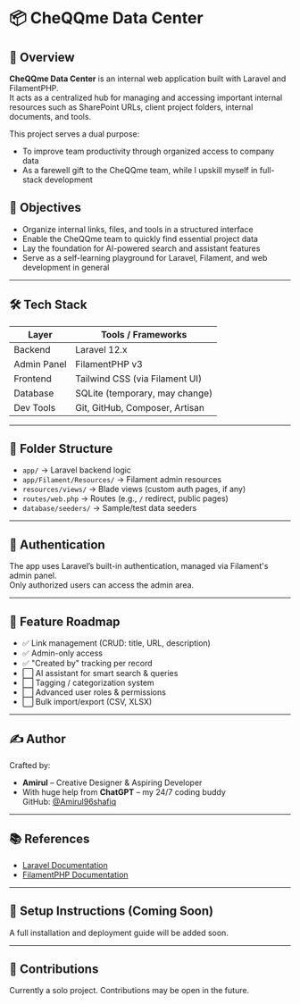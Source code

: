 # 📦 CheQQme Data Center

## 📝 Overview
**CheQQme Data Center** is an internal web application built with Laravel and FilamentPHP.  
It acts as a centralized hub for managing and accessing important internal resources such as SharePoint URLs, client project folders, internal documents, and tools.

This project serves a dual purpose:
- To improve team productivity through organized access to company data
- As a farewell gift to the CheQQme team, while I upskill myself in full-stack development

## 🎯 Objectives
- Organize internal links, files, and tools in a structured interface
- Enable the CheQQme team to quickly find essential project data
- Lay the foundation for AI-powered search and assistant features
- Serve as a self-learning playground for Laravel, Filament, and web development in general

---

## 🛠️ Tech Stack

| Layer        | Tools / Frameworks               |
|--------------|----------------------------------|
| Backend      | Laravel 12.x                     |
| Admin Panel  | FilamentPHP v3                   |
| Frontend     | Tailwind CSS (via Filament UI)   |
| Database     | SQLite (temporary, may change)   |
| Dev Tools    | Git, GitHub, Composer, Artisan   |

---

## 📁 Folder Structure

- `app/` → Laravel backend logic
- `app/Filament/Resources/` → Filament admin resources
- `resources/views/` → Blade views (custom auth pages, if any)
- `routes/web.php` → Routes (e.g., `/` redirect, public pages)
- `database/seeders/` → Sample/test data seeders

---

## 🔐 Authentication
The app uses Laravel’s built-in authentication, managed via Filament's admin panel.  
Only authorized users can access the admin area.

---

## 🚧 Feature Roadmap

- ✅ Link management (CRUD: title, URL, description)
- ✅ Admin-only access
- ✅ "Created by" tracking per record
- ⬜ AI assistant for smart search & queries
- ⬜ Tagging / categorization system
- ⬜ Advanced user roles & permissions
- ⬜ Bulk import/export (CSV, XLSX)

---

## ✍️ Author

Crafted by:
- **Amirul** – Creative Designer & Aspiring Developer  
- With huge help from **ChatGPT** – my 24/7 coding buddy  
GitHub: [@Amirul96shafiq](https://github.com/Amirul96shafiq)

---

## 📚 References

- [Laravel Documentation](https://laravel.com/docs/12.x)
- [FilamentPHP Documentation](https://filamentphp.com/docs)

---

## 🧪 Setup Instructions (Coming Soon)
A full installation and deployment guide will be added soon.

---

## 🤝 Contributions
Currently a solo project. Contributions may be open in the future.